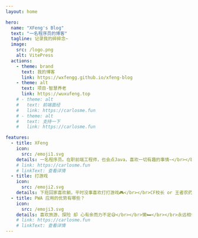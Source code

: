 ```yaml
---
layout: home

hero:
  name: "XFeng's Blog"
  text: "一名程序员的博客"
  tagline: 记录我的碎碎念~
  image:
    src: /logo.png
    alt: VitePress
  actions:
    - theme: brand
      text: 我的博客
      link: https://wxfengg.github.io/xfeng-blog
    - theme: alt
      text: 项目-智慧养老
      link: https://wuxufeng.top
    # - theme: alt
    #   text: 前端面经
    #   link: https://carlosme.fun
    # - theme: alt
    #   text: 支持一下
    #   link: https://carlosme.fun

features:
  - title: XFeng
    icon:
      src: /emoji1.svg
    details: 一名程序员。在职前端工程师，也会点Java，喜欢一切有趣的事情~</br></br>如果你有任何想法可以和我一起交流：wxfengg@gmail.com
    # link: https://carlosme.fun
    # linkText: 查看详情
  - title: 打游戏
    icon:
      src: /emoji2.svg
    details: 下班回家喜欢躺，平时没事喜欢打打游戏🎮</br></br>CF校长 or 王者农药
  - title: PWA 应用的优势有哪些？
    icon:
      src: /emoji3.svg
    details: 喜欢旅游、探险 却 心有余而力不足😅</br></br>懒🛏</br></br>永远相信美好的事情即将发生💗
    # link: https://carlosme.fun
    # linkText: 查看详情
---
```


